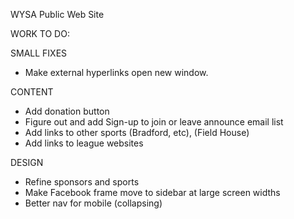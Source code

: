 WYSA Public Web Site

WORK TO DO:

SMALL FIXES

- Make external hyperlinks open new window.

CONTENT

- Add donation button
- Figure out and add Sign-up to join or leave announce email list
- Add links to other sports (Bradford, etc), (Field House)
- Add links to league websites


DESIGN

- Refine sponsors and sports
- Make Facebook frame move to sidebar at large screen widths
- Better nav for mobile (collapsing)



